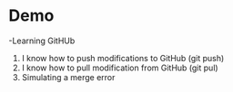 # Demo

-Learning GitHUb

1. I know how to push modifications to GitHub (git push)
2. I know how to pull modification from GitHub (git pul)
3. Simulating a merge error
